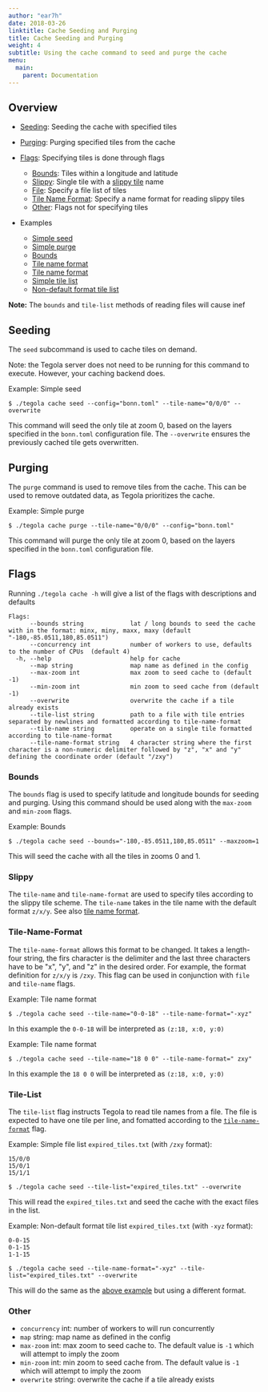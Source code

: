 ```yaml
---
author: "ear7h"
date: 2018-03-26
linktitle: Cache Seeding and Purging
title: Cache Seeding and Purging
weight: 4
subtitle: Using the cache command to seed and purge the cache
menu:
  main:
    parent: Documentation
---
```


## Overview
* [Seeding](#seeding): Seeding the cache with specified tiles
* [Purging](#purging): Purging specified tiles from the cache
* [Flags](#flags): Specifying tiles is done through flags
  - [Bounds](#bounds): Tiles within a longitude and latitude
  - [Slippy](#slippy): Single tile with a [slippy tile](https://wiki.openstreetmap.org/wiki/Slippy_map_tilenames) name
  - [File](#file): Specify a file list of tiles
  - [Tile Name Format](#tile-name-format): Specify a name format for reading slippy tiles
  - [Other](#other): Flags not for specifying tiles

* Examples
  - [Simple seed](#seed1)
  - [Simple purge](#purge1)
  - [Bounds](#bounds1)
  - [Tile name format](#tile-name-format1)
  - [Tile name format](#tile-name-format2)
  - [Simple tile list](#tile-list1)
  - [Non-default format tile list](#tile-list2)

**Note:** The `bounds` and `tile-list` methods of reading files will cause inef

## Seeding

The `seed` subcommand is used to cache tiles on demand.

Note: the Tegola server does not need to be running for this command to execute. However, your caching backend does.

<a name="seed1">Example: Simple seed</a>
```shell
$ ./tegola cache seed --config="bonn.toml" --tile-name="0/0/0" --overwrite
```
This command will seed the only tile at zoom 0, based on the layers specified in the `bonn.toml` configuration file. The `--overwrite` ensures the previously cached tile gets overwritten.

## Purging

The `purge` command is used to remove tiles from the cache. This can be used to remove outdated data, as Tegola prioritizes the cache.

<a name="purge1">Example: Simple purge</a>
```shell
$ ./tegola cache purge --tile-name="0/0/0" --config="bonn.toml"
```
This command will purge the only tile at zoom 0, based on the layers specified in the `bonn.toml` configuration file.

## Flags
Running `./tegola cache -h` will give a list of the flags with descriptions and defaults

```
Flags:
      --bounds string             lat / long bounds to seed the cache with in the format: minx, miny, maxx, maxy (default "-180,-85.0511,180,85.0511")
      --concurrency int           number of workers to use, defaults to the number of CPUs  (default 4)
  -h, --help                      help for cache
      --map string                map name as defined in the config
      --max-zoom int              max zoom to seed cache to (default -1)
      --min-zoom int              min zoom to seed cache from (default -1)
      --overwrite                 overwrite the cache if a tile already exists
      --tile-list string          path to a file with tile entries separated by newlines and formatted according to tile-name-format
      --tile-name string          operate on a single tile formatted according to tile-name-format
      --tile-name-format string   4 character string where the first character is a non-numeric delimiter followed by "z", "x" and "y" defining the coordinate order (default "/zxy")
```

### Bounds

The `bounds` flag is used to specify latitude and longitude bounds for seeding and purging. Using this command should be used along with the `max-zoom` and `min-zoom` flags.

<a name="bounds1">Example: Bounds</a>
```shell
$ ./tegola cache seed --bounds="-180,-85.0511,180,85.0511" --maxzoom=1
```
This will seed the cache with all the tiles in zooms 0 and 1.

### Slippy

The `tile-name` and `tile-name-format` are used to specify tiles according to the slippy tile scheme. The `tile-name` takes in the tile name with the default format `z/x/y`. See also [tile name format](#tile-name-format).

### Tile-Name-Format

The `tile-name-format` allows this format to be changed. It takes a length-four string, the firs character is the delimiter and the last three characters have to be "x", "y", and "z" in the desired order. For example, the format definition for `z/x/y` is `/zxy`. This flag can be used in conjunction with `file` and  `tile-name` flags.

<a name="tile-name-format1">Example: Tile name format</a>
```shell
$ ./tegola cache seed --tile-name="0-0-18" --tile-name-format="-xyz"
```
In this example the `0-0-18` will be interpreted as `(z:18, x:0, y:0)`

<a name="tile-name-format2">Example: Tile name format</a>
```shell
$ ./tegola cache seed --tile-name="18 0 0" --tile-name-format=" zxy"
```
In this example the `18 0 0` will be interpreted as `(z:18, x:0, y:0)`

### Tile-List

The `tile-list` flag instructs Tegola to read tile names from a file. The file is expected to have one tile per line, and fomatted according to the [`tile-name-format`](#tile-name-format) flag.


<a name="tile-list1">Example: Simple file list</a>
`expired_tiles.txt` (with `/zxy` format):
```
15/0/0
15/0/1
15/1/1
```

```shell
$ ./tegola cache seed --tile-list="expired_tiles.txt" --overwrite
```
This will read the `expired_tiles.txt` and seed the cache with the exact files in the list.

<a name="tile-list1">Example: Non-default format tile list</a>
`expired_tiles.txt` (with `-xyz` format):
```
0-0-15
0-1-15
1-1-15
```

```shell
$ ./tegola cache seed --tile-name-format="-xyz" --tile-list="expired_tiles.txt" --overwrite
```
This will do the same as the [above example](#tile-list1) but using a different format.

### Other

* `concurrency` int: number of workers to will run concurrently
* `map` string: map name as defined in the config
* `max-zoom` int: max zoom to seed cache to. The default value is `-1` which will attempt to imply the zoom
* `min-zoom` int: min zoom to seed cache from. The default value is `-1` which will attempt to imply the zoom
* `overwrite` string: overwrite the cache if a tile already exists
